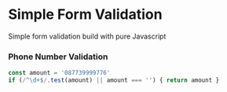 # Simple Form Validation

Simple form validation build with pure Javascript

### Phone Number Validation

```javascript
const amount = '087739999776'
if (/^\d+$/.test(amount) || amount === '') { return amount }
```

